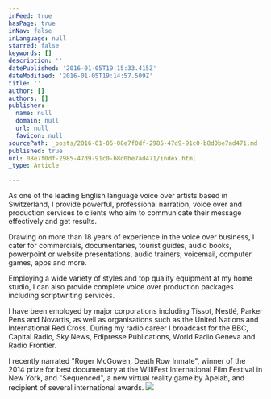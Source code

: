 ```yaml
---
inFeed: true
hasPage: true
inNav: false
inLanguage: null
starred: false
keywords: []
description: ''
datePublished: '2016-01-05T19:15:33.415Z'
dateModified: '2016-01-05T19:14:57.509Z'
title: ''
author: []
authors: []
publisher:
  name: null
  domain: null
  url: null
  favicon: null
sourcePath: _posts/2016-01-05-08e7f0df-2985-47d9-91c0-b8d0be7ad471.md
published: true
url: 08e7f0df-2985-47d9-91c0-b8d0be7ad471/index.html
_type: Article

---
```

As one of the leading English language voice over artists based in Switzerland, I provide powerful, professional narration, voice over and production services to clients who aim to communicate their message effectively and get results.

Drawing on more than 18 years of experience in the voice over business, I cater for commercials, documentaries, tourist guides, audio books, powerpoint or website presentations, audio trainers, voicemail, computer games, apps and more. 

Employing a wide variety of styles and top quality equipment at my home studio, I can also provide complete voice over production packages including scriptwriting services.

I have been employed by major corporations including Tissot, Nestlé, Parker Pens and Novartis, as well as organisations such as the United Nations and International Red Cross. During my radio career I broadcast for the BBC, Capital Radio, Sky News, Edipresse Publications, World Radio Geneva and Radio Frontier.

I recently narrated "Roger McGowen, Death Row Inmate", winner of the 2014 prize for best documentary at the WilliFest International Film Festival in New York, and "Sequenced", a new virtual reality game by Apelab, and recipient of several international awards.  ![](https://the-grid-user-content.s3-us-west-2.amazonaws.com/8d6930f8-7401-447c-9cd6-293d481f9b54.png)